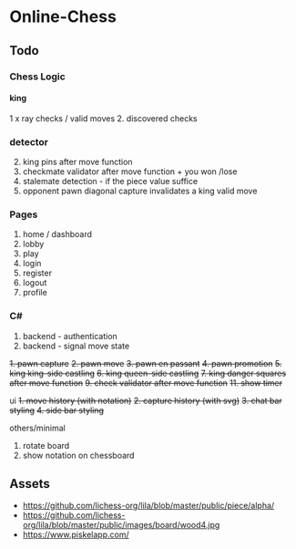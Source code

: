 # Online-Chess

## Todo

### Chess Logic
#### king
1 x ray checks / valid moves 
2. discovered checks

### detector
2. king pins after move function
2. checkmate validator after move function + you won /lose
4. stalemate detection - if the piece value suffice
6. opponent pawn diagonal capture invalidates a king valid move

### Pages
1. home / dashboard 
2. lobby 
3. play
4. login
5. register
6. logout
7. profile

### C#
1. backend - authentication
2. backend - signal move state

~~1. pawn capture~~
~~2. pawn move~~
~~3. pawn en passant~~
~~4. pawn promotion~~
~~5. king king-side castling~~
~~6. king queen-side castling~~
~~7. king danger squares after move function~~
~~9. check validator after move function~~
~~11. show timer~~


ui
~~1. move history (with notation)~~
~~2. capture history (with svg)~~
~~3. chat bar styling~~
~~4. side bar styling~~

others/minimal
1. rotate board
2. show notation on chessboard 

## Assets 
- https://github.com/lichess-org/lila/blob/master/public/piece/alpha/
- https://github.com/lichess-org/lila/blob/master/public/images/board/wood4.jpg
- https://www.piskelapp.com/

